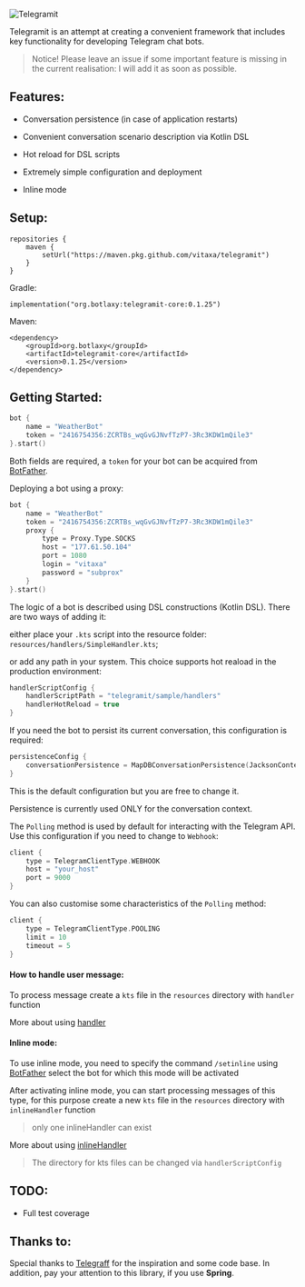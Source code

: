![Telegramit](doc/telegramit-logo.png)

Telegramit is an attempt at creating a convenient framework that includes key functionality for developing Telegram chat bots.

> Notice! Please leave an issue if some important feature is missing in the current realisation: I will add it as soon as possible.

## Features:

- Conversation persistence (in case of application restarts)

- Convenient conversation scenario description via Kotlin DSL

- Hot reload for DSL scripts

- Extremely simple configuration and deployment

- Inline mode

## Setup:

```
repositories {
    maven {
        setUrl("https://maven.pkg.github.com/vitaxa/telegramit")
    }
}
```

Gradle:

`implementation("org.botlaxy:telegramit-core:0.1.25")`

Maven:
```
<dependency>
    <groupId>org.botlaxy</groupId>
    <artifactId>telegramit-core</artifactId>
    <version>0.1.25</version>
</dependency>
```

## Getting Started:
```Kotlin
bot {
    name = "WeatherBot"
    token = "2416754356:ZCRTBs_wqGvGJNvfTzP7-3Rc3KDW1mQile3"
}.start()
```
Both fields are required, a `token` for your bot can be acquired from [BotFather](#BotFather "https://tele.gs/botfather"). 

Deploying a bot using a proxy:
```Kotlin
bot {
    name = "WeatherBot"
    token = "2416754356:ZCRTBs_wqGvGJNvfTzP7-3Rc3KDW1mQile3"
    proxy {
        type = Proxy.Type.SOCKS
        host = "177.61.50.104"
        port = 1080
        login = "vitaxa"
        password = "subprox"
    }
}.start()
```

The logic of a bot is described using DSL constructions (Kotlin DSL). There are two ways of adding it:

either place your `.kts` script into the resource folder: `resources/handlers/SimpleHandler.kts`;

or add any path in your system. This choice supports hot reaload in the production environment:
```Kotlin
handlerScriptConfig {
    handlerScriptPath = "telegramit/sample/handlers"
    handlerHotReload = true
}
```
If you need the bot to persist its current conversation, this configuration is required:
```Kotlin
persistenceConfig {
    conversationPersistence = MapDBConversationPersistence(JacksonContextSerializer())
}
```
This is the default configuration but you are free to change it.

Persistence is currently used ONLY for the conversation context. 

The `Polling` method is used by default for interacting with the Telegram API. Use this configuration if you need to change to `Webhook`: 
```Kotlin
client {
    type = TelegramClientType.WEBHOOK
    host = "your_host"
    port = 9000
}
```

You can also customise some characteristics of the `Polling` method:
```Kotlin
client {
    type = TelegramClientType.POOLING
    limit = 10
    timeout = 5
}
```

#### How to handle user message:
To process message create a `kts` file in the `resources` directory with `handler` function

More about using [handler](/telegramit-sample/simple/README.md)

#### Inline mode:
To use inline mode, you need to specify the command `/setinline` using [BotFather](https://tele.gs/botfather) select the bot for which this mode will be activated

After activating inline mode, you can start processing messages of this type, for this purpose create a new `kts` file in the `resources` directory with `inlineHandler` function

> only one inlineHandler can exist

More about using [inlineHandler](/telegramit-sample/simple/README.md)

> The directory for kts files can be changed via `handlerScriptConfig`

## TODO:

- Full test coverage

## Thanks to:
Special thanks to [Telegraff](https://github.com/ruslanys/telegraff) for the inspiration and some code base. In addition, pay your attention to this library, if you use **Spring**. 




